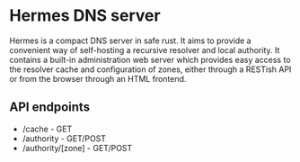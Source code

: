 Hermes DNS server
=================

Hermes is a compact DNS server in safe rust. It aims to provide a convenient
way of self-hosting a recursive resolver and local authority. It contains a
built-in administration web server which provides easy access to the resolver
cache and configuration of zones, either through a RESTish API or from the
browser through an HTML frontend.

API endpoints
-------------

 * /cache - GET
 * /authority - GET/POST
 * /authority/[zone] - GET/POST

